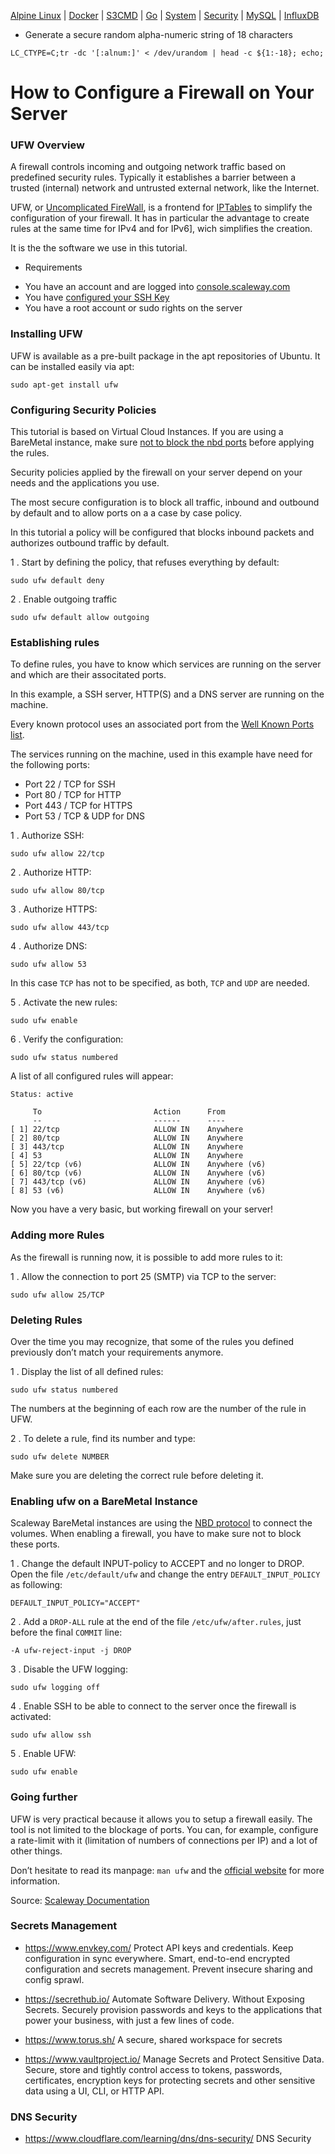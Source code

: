 [Alpine Linux](../alpine-linux/) | [Docker](../docker/) | [S3CMD](../s3cmd/) | [Go](../go/) | [System](../system/) | [Security](../security/) | [MySQL](../mysql/) | [InfluxDB](../influxdb/)

- Generate a secure random alpha-numeric string of 18 characters

```
LC_CTYPE=C;tr -dc '[:alnum:]' < /dev/urandom | head -c ${1:-18}; echo;
```

# How to Configure a Firewall on Your Server

### UFW Overview
A firewall controls incoming and outgoing network traffic based on predefined security rules. Typically it establishes a barrier between a trusted (internal) network and untrusted external network, like the Internet.

UFW, or [Uncomplicated FireWall](https://en.wikipedia.org/wiki/Uncomplicated_Firewall), is a frontend for [IPTables](https://en.wikipedia.org/wiki/Iptables) to simplify the configuration of your firewall. It has in particular the advantage to create rules at the same time for IPv4 and for IPv6], wich simplifies the creation.

It is the the software we use in this tutorial.


- Requirements

* You have an account and are logged into [console.scaleway.com](https://console.scaleway.com/)
* You have [configured your SSH Key](https://www.scaleway.com/en/docs/configure-new-ssh-key/)
* You have a root account or sudo rights on the server

### Installing UFW

UFW is available as a pre-built package in the apt repositories of Ubuntu. It can be installed easily via apt:

```
sudo apt-get install ufw
```

### Configuring Security Policies

This tutorial is based on Virtual Cloud Instances. If you are using a BareMetal instance, make sure [not to block the nbd ports](https://www.scaleway.com/en/docs/configure-ufw-firewall-on-ubuntu-bionic-beaver/#-Enabling-ufw-on-a-BareMetal-instance) before applying the rules.

Security policies applied by the firewall on your server depend on your needs and the applications you use.

The most secure configuration is to block all traffic, inbound and outbound by default and to allow ports on a a case by case policy.

In this tutorial a policy will be configured that blocks inbound packets and authorizes outbound traffic by default.

1 . Start by defining the policy, that refuses everything by default:

```
sudo ufw default deny
```

2 . Enable outgoing traffic

```
sudo ufw default allow outgoing
```

### Establishing rules
To define rules, you have to know which services are running on the server and which are their associtated ports.

In this example, a SSH server, HTTP(S) and a DNS server are running on the machine.

Every known protocol uses an associated port from the [Well Known Ports list](https://en.wikipedia.org/wiki/List_of_TCP_and_UDP_port_numbers).

The services running on the machine, used in this example have need for the following ports:

* Port 22 / TCP for SSH
* Port 80 / TCP for HTTP
* Port 443 / TCP for HTTPS
* Port 53 / TCP & UDP for DNS


1 . Authorize SSH:
```
sudo ufw allow 22/tcp
```

2 . Authorize HTTP:
```
sudo ufw allow 80/tcp
```

3 . Authorize HTTPS:
```
sudo ufw allow 443/tcp
```

4 . Authorize DNS:
```
sudo ufw allow 53
```

In this case `TCP` has not to be specified, as both, `TCP` and `UDP` are needed.

5 . Activate the new rules:
```
sudo ufw enable
```

6 . Verify the configuration:
```
sudo ufw status numbered
```

A list of all configured rules will appear:
```
Status: active

     To                         Action      From
     --                         ------      ----
[ 1] 22/tcp                     ALLOW IN    Anywhere
[ 2] 80/tcp                     ALLOW IN    Anywhere
[ 3] 443/tcp                    ALLOW IN    Anywhere
[ 4] 53                         ALLOW IN    Anywhere
[ 5] 22/tcp (v6)                ALLOW IN    Anywhere (v6)
[ 6] 80/tcp (v6)                ALLOW IN    Anywhere (v6)
[ 7] 443/tcp (v6)               ALLOW IN    Anywhere (v6)
[ 8] 53 (v6)                    ALLOW IN    Anywhere (v6)
```

Now you have a very basic, but working firewall on your server!

### Adding more Rules

As the firewall is running now, it is possible to add more rules to it:

1 . Allow the connection to port 25 (SMTP) via TCP to the server:
```
sudo ufw allow 25/TCP
```

### Deleting Rules

Over the time you may recognize, that some of the rules you defined previously don’t match your requirements anymore.

1 . Display the list of all defined rules:

```
sudo ufw status numbered
```

The numbers at the beginning of each row are the number of the rule in UFW.

2 . To delete a rule, find its number and type:

```
sudo ufw delete NUMBER
```

Make sure you are deleting the correct rule before deleting it.


### Enabling ufw on a BareMetal Instance

Scaleway BareMetal instances are using the [NBD protocol](https://en.wikipedia.org/wiki/Network_block_device) to connect the volumes. When enabling a firewall, you have to make sure not to block these ports.

1 . Change the default INPUT-policy to ACCEPT and no longer to DROP. Open the file `/etc/default/ufw` and change the entry `DEFAULT_INPUT_POLICY` as following:

```
DEFAULT_INPUT_POLICY="ACCEPT"
```

2 . Add a `DROP-ALL` rule at the end of the file `/etc/ufw/after.rules`, just before the final `COMMIT` line:

```
-A ufw-reject-input -j DROP
```

3 . Disable the UFW logging:

```
sudo ufw logging off
```

4 . Enable SSH to be able to connect to the server once the firewall is activated:

```
sudo ufw allow ssh
```

5 . Enable UFW:

```
sudo ufw enable
```

### Going further

UFW is very practical because it allows you to setup a firewall easily.
The tool is not limited to the blockage of ports. You can, for example, configure a rate-limit with it (limitation of numbers of connections per IP) and a lot of other things.

Don’t hesitate to read its manpage: `man ufw` and the [official website](https://wiki.ubuntu.com/UncomplicatedFirewall) for more information.

Source: [Scaleway Documentation](https://www.scaleway.com/en/docs/configure-ufw-firewall-on-ubuntu-bionic-beaver/)


### Secrets Management

- https://www.envkey.com/
Protect API keys and credentials. Keep configuration in sync everywhere.
Smart, end-to-end encrypted configuration and secrets management. Prevent insecure sharing and config sprawl.

- https://secrethub.io/
Automate Software Delivery. Without Exposing Secrets.
Securely provision passwords and keys to the applications that power your business, with just a few lines of code.

- https://www.torus.sh/
A secure, shared workspace for secrets

- https://www.vaultproject.io/
Manage Secrets and Protect Sensitive Data.
Secure, store and tightly control access to tokens, passwords, certificates, encryption keys for protecting secrets and other sensitive data using a UI, CLI, or HTTP API.

### DNS Security

- https://www.cloudflare.com/learning/dns/dns-security/
DNS Security